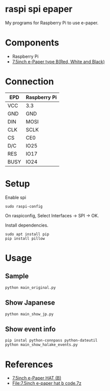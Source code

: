 # raspi spi epaper
My programs for Raspberry Pi to use e-paper.

# Components
- Raspberry Pi
- [7.5inch e-Paper type B(Red, White and Black)](https://www.aliexpress.com/item/7-5-inch-ink-screen-red-black-and-white-e-paper-screen-compatible-with-Raspberry-Arduino/32853529687.html?ws_ab_test=searchweb0_0,searchweb201602_2_10152_10065_10151_10344_10068_5722815_10342_10343_10340_5722915_10341_10698_10697_5722615_10696_10084_10083_10618_10307_5722715_5711215_10059_5723015_10534_308_100031_10103_441_10624_10623_10622_5711315_5722515_10621_10620,searchweb201603_15,ppcSwitch_4&algo_expid=47e749fc-c01a-489d-958f-4bd7d50bbc7e-1&algo_pvid=47e749fc-c01a-489d-958f-4bd7d50bbc7e&priceBeautifyAB=0)

# Connection

EPD  | Raspberry Pi
---- | ----
VCC  | 3.3
GND  | GND
DIN  | MOSI
CLK  | SCLK
CS   | CE0
D/C  | IO25
RES  | IO17
BUSY | IO24

# Setup
Enable spi

```
sudo raspi-config
```

On raspiconfig, Select Interfaces -> SPI -> OK.

Install dependencies.
```
sudo apt install pip
pip install pillow
```

# Usage

## Sample

```
python main_original.py
```

## Show Japanese

```
python main_show_jp.py
```

## Show event info

```
pip instal python-connpass python-dateutil
python main_show_halake_events.py
```

# References
- [7.5inch e-Paper HAT (B)](https://www.waveshare.com/wiki/7.5inch_e-Paper_HAT_(B))
- [File:7.5inch e-paper hat b code.7z](https://www.waveshare.com/wiki/File:7.5inch_e-paper_hat_b_code.7z)
